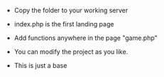 - Copy the folder to your working server
- index.php is the first landing page

- Add functions anywhere in the page "game.php"
- You can modify the project as you like. 
- This is just a base